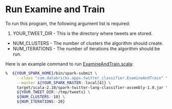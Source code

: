 # Run Examine and Train

To run this program, the following argument list is required:

1. YOUR_TWEET_DIR - This is the directory where tweets are stored.
* NUM_CLUSTERS - The number of clusters the algorithm should create.
* NUM_ITERATIONS - The number of iterations the algorithm should be run.

Here is an example command to run [ExamineAndTrain.scala](scala/src/main/scala/com/databricks/apps/twitter_classifier/ExamineAndTrain.scala):

```bash
%  ${YOUR_SPARK_HOME}/bin/spark-submit \
     --class "com.databricks.apps.twitter_classifier.ExamineAndTrain" \
     --master ${YOUR_SPARK_MASTER:-local[4]} \
     target/scala-2.10/spark-twitter-lang-classifier-assembly-1.0.jar \
     ${YOUR_TWEET_DIR:-/tmp/tweets} \
     ${NUM_CLUSTERS:-10} \
     ${NUM_ITERATIONS:-20}
```
